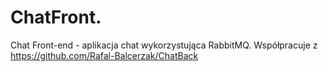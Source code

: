 # ChatFront. 
Chat Front-end - aplikacja chat wykorzystująca RabbitMQ. Współpracuje z https://github.com/Rafal-Balcerzak/ChatBack
